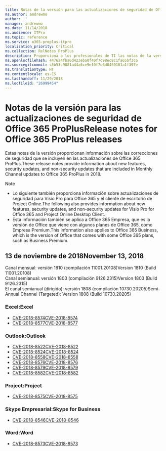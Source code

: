 ```yaml
---
title: Notas de la versión para las actualizaciones de seguridad de Office 365 ProPlus
ms.author: andrewmo
author: ''
manager: andrewmo
ms.date: 11/14/2018
ms.audience: ITPro
ms.topic: reference
ms.service: o365-proplus-itpro
localization_priority: Critical
ms.collection: RelNotes_ProPlus
description: Proporciona a los profesionales de TI las notas de la versión de las actualizaciones de seguridad de Office 365 ProPlus
ms.openlocfilehash: 4476a4fba6d423eba0f40f7c98ec8c1fa65bf3c6
ms.sourcegitcommit: c5b53c9081a44a6ce9e10f7c6d0469101a1f397e
ms.translationtype: HT
ms.contentlocale: es-ES
ms.lasthandoff: 11/29/2018
ms.locfileid: "26999454"
---
```

# <a name="release-notes-for-office-365-proplus-security-updates"></a><span data-ttu-id="67c38-103">Notas de la versión para las actualizaciones de seguridad de Office 365 ProPlus</span><span class="sxs-lookup"><span data-stu-id="67c38-103">Release notes for Office 365 ProPlus releases</span></span>

<span data-ttu-id="67c38-104">Estas notas de la versión proporcionan información sobre las correcciones de seguridad que se incluyen en las actualizaciones de Office 365 ProPlus.</span><span class="sxs-lookup"><span data-stu-id="67c38-104">These release notes provide information about new features, security updates, and non-security updates that are included in Monthly Channel updates to Office 365 ProPlus in 2018.</span></span>
 
> [!NOTE]
> - <span data-ttu-id="67c38-105">Lo siguiente también proporciona información sobre actualizaciones de seguridad para Visio Pro para Office 365 y el cliente de escritorio de Project Online.</span><span class="sxs-lookup"><span data-stu-id="67c38-105">The following also provides information about new features, security updates, and non-security updates for Visio Pro for Office 365 and Project Online Desktop Client.</span></span>
> - <span data-ttu-id="67c38-106">Esta información también se aplica a Office 365 Empresa, que es la versión de Office que viene con algunos planes de Office 365, como Empresa Premium.</span><span class="sxs-lookup"><span data-stu-id="67c38-106">This information also applies to Office 365 Business, which is the version of Office that comes with some Office 365 plans, such as Business Premium.</span></span>

## <a name="november-13-2018"></a><span data-ttu-id="67c38-107">13 de noviembre de 2018</span><span class="sxs-lookup"><span data-stu-id="67c38-107">November 13, 2018</span></span>
<span data-ttu-id="67c38-108">Canal mensual: versión 1810 (compilación 11001.20108)</span><span class="sxs-lookup"><span data-stu-id="67c38-108">Version 1810 (Build 11001.20108)</span></span>  
<span data-ttu-id="67c38-109">Canal semianual: versión 1803 (compilación 9126.2315)</span><span class="sxs-lookup"><span data-stu-id="67c38-109">Version 1803 (Build 9126.2315)</span></span>  
<span data-ttu-id="67c38-110">El canal semianual (dirigido): versión 1808 (compilación 10730.20205)</span><span class="sxs-lookup"><span data-stu-id="67c38-110">Semi-Annual Channel (Targeted): Version 1808 (Build 10730.20205)</span></span>  

### <a name="excel"></a><span data-ttu-id="67c38-111">Excel:</span><span class="sxs-lookup"><span data-stu-id="67c38-111">Excel</span></span>

-   [<span data-ttu-id="67c38-112">CVE-2018-8574</span><span class="sxs-lookup"><span data-stu-id="67c38-112">CVE-2018-8574</span></span>](https://portal.msrc.microsoft.com/es-ES/security-guidance/advisory/CVE-2018-8574)
-   [<span data-ttu-id="67c38-113">CVE-2018-8577</span><span class="sxs-lookup"><span data-stu-id="67c38-113">CVE-2018-8577</span></span>](https://portal.msrc.microsoft.com/es-ES/security-guidance/advisory/CVE-2018-8577)

### <a name="outlook"></a><span data-ttu-id="67c38-114">Outlook:</span><span class="sxs-lookup"><span data-stu-id="67c38-114">Outlook</span></span>

-   [<span data-ttu-id="67c38-115">CVE-2018-8522</span><span class="sxs-lookup"><span data-stu-id="67c38-115">CVE-2018-8522</span></span>](https://portal.msrc.microsoft.com/es-ES/security-guidance/advisory/CVE-2018-8522)
-   [<span data-ttu-id="67c38-116">CVE-2018-8524</span><span class="sxs-lookup"><span data-stu-id="67c38-116">CVE-2018-8524</span></span>](https://portal.msrc.microsoft.com/es-ES/security-guidance/advisory/CVE-2018-8524)
-   [<span data-ttu-id="67c38-117">CVE-2018-8558</span><span class="sxs-lookup"><span data-stu-id="67c38-117">CVE-2018-8558</span></span>](https://portal.msrc.microsoft.com/es-ES/security-guidance/advisory/CVE-2018-8558)
-   [<span data-ttu-id="67c38-118">CVE-2018-8576</span><span class="sxs-lookup"><span data-stu-id="67c38-118">CVE-2018-8576</span></span>](https://portal.msrc.microsoft.com/es-ES/security-guidance/advisory/CVE-2018-8576)
-   [<span data-ttu-id="67c38-119">CVE-2018-8579</span><span class="sxs-lookup"><span data-stu-id="67c38-119">CVE-2018-8579</span></span>](https://portal.msrc.microsoft.com/es-ES/security-guidance/advisory/CVE-2018-8579)
-   [<span data-ttu-id="67c38-120">CVE-2018-8582</span><span class="sxs-lookup"><span data-stu-id="67c38-120">CVE-2018-8582</span></span>](https://portal.msrc.microsoft.com/es-ES/security-guidance/advisory/CVE-2018-8582)

### <a name="project"></a><span data-ttu-id="67c38-121">Project:</span><span class="sxs-lookup"><span data-stu-id="67c38-121">Project</span></span>

-   [<span data-ttu-id="67c38-122">CVE-2018-8575</span><span class="sxs-lookup"><span data-stu-id="67c38-122">CVE-2018-8575</span></span>](https://portal.msrc.microsoft.com/es-ES/security-guidance/advisory/CVE-2018-8575)

### <a name="skype-for-business"></a><span data-ttu-id="67c38-123">Skype Empresarial:</span><span class="sxs-lookup"><span data-stu-id="67c38-123">Skype for Business</span></span>

-   [<span data-ttu-id="67c38-124">CVE-2018-8546</span><span class="sxs-lookup"><span data-stu-id="67c38-124">CVE-2018-8546</span></span>](https://portal.msrc.microsoft.com/es-ES/security-guidance/advisory/CVE-2018-8546)

### <a name="word"></a><span data-ttu-id="67c38-125">Word:</span><span class="sxs-lookup"><span data-stu-id="67c38-125">Word</span></span>

-   [<span data-ttu-id="67c38-126">CVE-2018-8573</span><span class="sxs-lookup"><span data-stu-id="67c38-126">CVE-2018-8573</span></span>](https://portal.msrc.microsoft.com/es-ES/security-guidance/advisory/CVE-2018-8573)